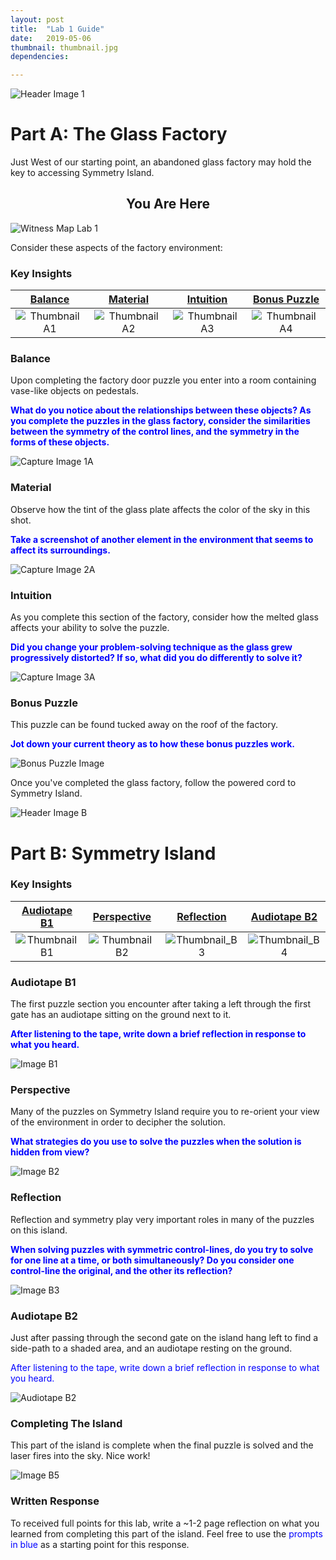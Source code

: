 ```yaml
---
layout: post
title:  "Lab 1 Guide"
date:   2019-05-06
thumbnail: thumbnail.jpg
dependencies:

---
```



![Header Image 1](captures/header_A.jpg#header)
# Part A: The Glass Factory

Just West of our starting point, an abandoned glass factory may hold the key to accessing Symmetry Island.  

## <center>You Are Here</center>

![Witness Map Lab 1](captures/Witness_Map_Lab1.jpg#capture)

Consider these aspects of the factory environment:

### Key Insights

| [Balance](#balance) | [Material](#material) | [Intuition](#intuition) | [Bonus Puzzle](#bonus-puzzle)
|:-:|:-:|:-:|:-:|
|![Thumbnail A1](captures/capture_A1.jpg#thumbnail)| ![Thumbnail A2](captures/capture_A2.jpg#thumbnail)| ![Thumbnail A3](captures/capture_A3.jpg#thumbnail)|![Thumbnail A4](captures/capture_A4.jpg#thumbnail)|

### Balance
Upon completing the factory door puzzle you enter into a room containing vase-like objects on pedestals.

<span style="color: blue">**What do you notice about the relationships between these objects? As you complete the puzzles in the glass factory, consider the similarities between the symmetry of the control lines, and the symmetry in the forms of these objects.**</span>

![Capture Image 1A](captures/capture_A1.jpg#capture)

### Material
Observe how the tint of the glass plate affects the color of the sky in this shot.

<span style="color: blue">**Take a screenshot of another element in the environment that seems to affect its surroundings.**</span>

![Capture Image 2A](captures/capture_A2.jpg#capture)

### Intuition
As you complete this section of the factory, consider how the melted glass affects your ability to solve the puzzle.

<span style="color: blue">**Did you change your problem-solving technique as the glass grew progressively distorted? If so, what did you do differently to solve it?**</span>

![Capture Image 3A](captures/capture_A3.jpg#capture)

### Bonus Puzzle
This puzzle can be found tucked away on the roof of the factory.

<span style="color: blue">**Jot down your current theory as to how these bonus puzzles work.**</span>

![Bonus Puzzle Image](captures/capture_A4.jpg#capture)

Once you've completed the glass factory, follow the powered cord to Symmetry Island.


![Header Image B](captures/header_B.jpg#header)
# Part B: Symmetry Island

### Key Insights

|[Audiotape B1](#audiotape-b1)|[Perspective](#perspective)|[Reflection](#reflection)|[Audiotape B2](#audiotape-b2)|
|:-:|:-:|:-:|:-:|
|![Thumbnail B1](captures/capture_B1.jpg#thumbnail)|![Thumbnail B2](captures/capture_B2.jpg#thumbnail)|![Thumbnail_B3](captures/capture_B3.jpg#thumbnail)|![Thumbnail_B4](captures/capture_B4.jpg#thumbnail)|

### Audiotape B1
The first puzzle section you encounter after taking a left through the first gate has an audiotape sitting on the ground next to it.

<span style="color: blue">**After listening to the tape, write down a brief reflection in response to what you heard.**</span>

![Image B1](captures/capture_B1.jpg#capture)

### Perspective
Many of the puzzles on Symmetry Island require you to re-orient your view of the environment in order to decipher the solution.

<span style="color: blue">**What strategies do you use to solve the puzzles when the solution is hidden from view?**</span>

![Image B2](captures/capture_B2.jpg#capture)

### Reflection
Reflection and symmetry play very important roles in many of the puzzles on this island.

<span style="color: blue">**When solving puzzles with symmetric control-lines, do you try to solve for one line at a time, or both simultaneously? Do you consider one control-line the original, and the other its reflection?**</span>

![Image B3](captures/capture_B3.jpg#capture)

### Audiotape B2
Just after passing through the second gate on the island hang left to find a side-path to a shaded area, and an audiotape resting on the ground.

<span style="color: blue">After listening to the tape, write down a brief reflection in response to what you heard.</span>

![Audiotape B2](captures/capture_B4.jpg#capture)

### Completing The Island
This part of the island is complete when the final puzzle is solved and the laser fires into the sky. Nice work!

![Image B5](captures/capture_B5.jpg#capture)

### Written Response
To received full points for this lab, write a ~1-2 page reflection on what you learned from completing this part of the island. Feel free to use the <span style="color: blue">prompts in blue</span> as a starting point for this response.
